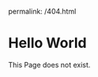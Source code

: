 permalink: /404.html

<!DOCTYPE html>
<html>
<body>
<h1>Hello World</h1>
<p>This Page does not exist.</p>
</body>
</html>
